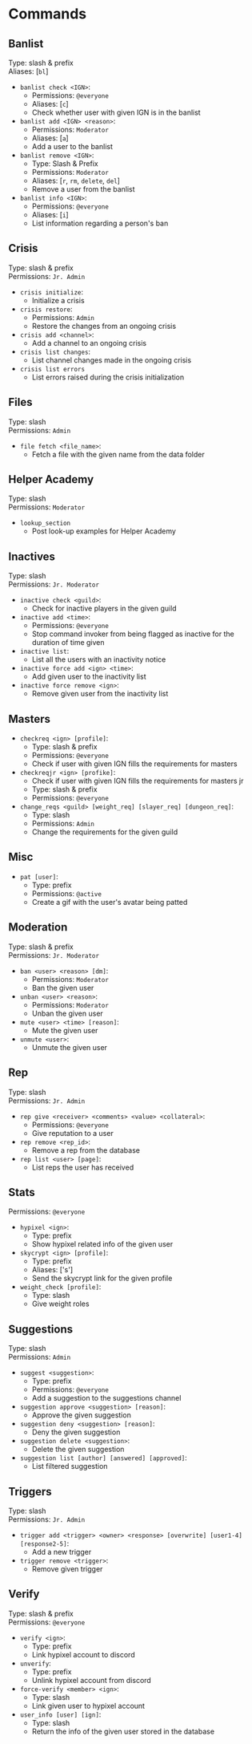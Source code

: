 # Commands

## Banlist
Type: slash & prefix </br>
Aliases: [`bl`]
- `banlist check <IGN>`:
  - Permissions: `@everyone`
  - Aliases: [`c`]
  - Check whether user with given IGN is in the banlist
- `banlist add <IGN> <reason>`:
  - Permissions: `Moderator`
  - Aliases: [`a`]
  - Add a user to the banlist
- `banlist remove <IGN>`:
  - Type: Slash & Prefix
  - Permissions: `Moderator`
  - Aliases: [`r`, `rm`, `delete`, `del`]
  - Remove a user from the banlist
- `banlist info <IGN>`:
  - Permissions: `@everyone`
  - Aliases: [`i`]
  - List information regarding a person's ban

## Crisis
Type: slash & prefix </br>
Permissions: `Jr. Admin`
- `crisis initialize`:
  - Initialize a crisis
- `crisis restore`:
  - Permissions: `Admin`
  - Restore the changes from an ongoing crisis
- `crisis add <channel>`:
  - Add a channel to an ongoing crisis
- `crisis list changes`:
  - List channel changes made in the ongoing crisis
- `crisis list errors`
  - List errors raised during the crisis initialization

## Files
Type: slash </br>
Permissions: `Admin`
- `file fetch <file_name>`:
  - Fetch a file with the given name from the data folder

## Helper Academy
Type: slash </br>
Permissions: `Moderator`
- `lookup_section`
  - Post look-up examples for Helper Academy

## Inactives
Type: slash </br>
Permissions: `Jr. Moderator`
- `inactive check <guild>`:
  - Check for inactive players in the given guild
- `inactive add <time>`:
  - Permissions: `@everyone`
  - Stop command invoker from being flagged as inactive for the duration of time given
- `inactive list`:
  - List all the users with an inactivity notice
- `inactive force add <ign> <time>`:
  - Add given user to the inactivity list
- `inactive force remove <ign>`:
  - Remove given user from the inactivity list

## Masters
- `checkreq <ign> [profile]`:
  - Type: slash & prefix </br>
  - Permissions: `@everyone`
  - Check if user with given IGN fills the requirements for masters
- `checkreqjr <ign> [profike]`:
  - Check if user with given IGN fills the requirements for masters jr
  - Type: slash & prefix </br>
  - Permissions: `@everyone`
- `change_reqs <guild> [weight_req] [slayer_req] [dungeon_req]`:
  - Type: slash
  - Permissions: `Admin`
  - Change the requirements for the given guild

## Misc

- `pat [user]`:
  - Type: prefix </br>
  - Permissions: `@active`
  - Create a gif with the user's avatar being patted 

## Moderation

Type: slash & prefix </br>
Permissions: `Jr. Moderator`
- `ban <user> <reason> [dm]`:
  - Permissions: `Moderator`
  - Ban the given user
- `unban <user> <reason>`:
  - Permissions: `Moderator`
  - Unban the given user
- `mute <user> <time> [reason]`:
  - Mute the given user
- `unmute <user>`:
  - Unmute the given user

## Rep

Type: slash </br>
Permissions: `Jr. Admin`
- `rep give <receiver> <comments> <value> <collateral>`:
  - Permissions: `@everyone`
  - Give reputation to a user
- `rep remove <rep_id>`:
  - Remove a rep from the database
- `rep list <user> [page]`:
  - List reps the user has received

## Stats

Permissions: `@everyone`
- `hypixel <ign>`:
  - Type: prefix
  - Show hypixel related info of the given user
- `skycrypt <ign> [profile]`:
  - Type: prefix
  - Aliases: ['s']
  - Send the skycrypt link for the given profile
- `weight_check [profile]`:
  - Type: slash
  - Give weight roles

## Suggestions

Type: slash </br>
Permissions: `Admin`
- `suggest <suggestion>`:
  - Type: prefix
  - Permissions: `@everyone`
  - Add a suggestion to the suggestions channel
- `suggestion approve <suggestion> [reason]`:
  - Approve the given suggestion
- `suggestion deny <suggestion> [reason]`:
  - Deny the given suggestion
- `suggestion delete <suggestion>`:
  - Delete the given suggestion
- `suggestion list [author] [answered] [approved]`:
  - List filtered suggestion

## Triggers

Type: slash </br>
Permissions: `Jr. Admin`
- `trigger add <trigger> <owner> <response> [overwrite] [user1-4] [response2-5]`:
  - Add a new trigger
- `trigger remove <trigger>`:
  - Remove given trigger

## Verify

Type: slash & prefix </br>
Permissions: `@everyone`
- `verify <ign>`:
  - Type: prefix
  - Link hypixel account to discord
- `unverify`:
  - Type: prefix
  - Unlink hypixel account from discord
- `force-verify <member> <ign>`:
  - Type: slash
  - Link given user to hypixel account
- `user_info [user] [ign]`:
  - Type: slash
  - Return the info of the given user stored in the database
